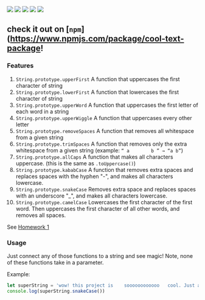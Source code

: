 ![](https://img.shields.io/github/issues/noltron000/library-challenge.svg)
![](https://img.shields.io/github/forks/noltron000/library-challenge.svg)
![](https://img.shields.io/github/stars/noltron000/library-challenge.svg)
![](https://img.shields.io/github/license/noltron000/library-challenge.svg)
![](https://img.shields.io/twitter/url/https/github.com%2Fnoltron000%2Flibrary-challenge.svg)

## check it out on [`npm`](https://www.npmjs.com/package/cool-text-package!

### Features
1. `String.prototype.upperFirst` A function that uppercases the first character of string
1. `String.prototype.lowerFirst` A function that lowercases the first character of string
1. `String.prototype.upperWord` A function that uppercases the first letter of each word in a string
1. `String.prototype.upperWiggle` A function that uppercases every other letter
1. `String.prototype.removeSpaces` A function that removes all whitespace from a given string
1. `String.prototype.trimSpaces` A function that removes only the extra whitespace from a given string (example: `“ a        b ” → “a b”`)
1. `String.prototype.allCaps` A function that makes all characters uppercase. (this is the same as `.toUppercase()`)
1. `String.prototype.kababCase` A function that removes extra spaces and replaces spaces with the hyphen "-", and makes all characters lowercase.
1. `String.prototype.snakeCase` Removes extra space and replaces spaces with an underscore "_", and makes all characters lowercase.
1. `String.prototype.camelCase` Lowercases the first character of the first word. Then uppercases the first character of all other words, and removes all spaces.

See [Homework 1](https://github.com/Make-School-Courses/FEW-2.1-Writing-JavaScript-Libraries/blob/master/Assignments/assignment-1-string-lib.md)

### Usage
Just connect any of those functions to a string and see magic! Note, none of these functions take in a parameter.

Example:
```js
let superString = 'wow! this project is    soooooooooooo   cool. Just amazing.    '
console.log(superString.snakeCase())
```
